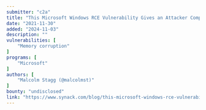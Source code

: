 ```yaml
---
submitter: "c2a"
title: "This Microsoft Windows RCE Vulnerability Gives an Attacker Complete Control"
date: "2021-11-30"
added: "2024-11-03"
description: ""
vulnerabilities: [
    "Memory corruption"
]
programs: [
    "Microsoft"
]
authors: [
    "Malcolm Stagg (@malcolmst)"
]
bounty: "undisclosed"
link: "https://www.synack.com/blog/this-microsoft-windows-rce-vulnerability-gives-an-attacker-complete-control/"
---
```




